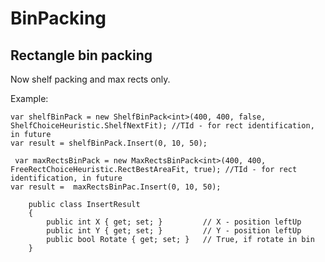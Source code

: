 # BinPacking
## Rectangle bin packing
Now shelf packing and max rects only.

Example:
```
var shelfBinPack = new ShelfBinPack<int>(400, 400, false, ShelfChoiceHeuristic.ShelfNextFit); //TId - for rect identification, in future
var result = shelfBinPack.Insert(0, 10, 50);
```

```
 var maxRectsBinPack = new MaxRectsBinPack<int>(400, 400, FreeRectChoiceHeuristic.RectBestAreaFit, true); //TId - for rect identification, in future
var result =  maxRectsBinPac.Insert(0, 10, 50);
```

```
    public class InsertResult
    {
        public int X { get; set; }         // X - position leftUp
        public int Y { get; set; }         // Y - position leftUp
        public bool Rotate { get; set; }   // True, if rotate in bin
    }
```
